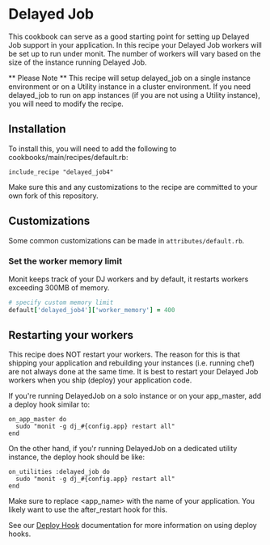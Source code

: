 # Delayed Job

This cookbook can serve as a good starting point for setting up Delayed Job support in your application.
In this recipe your Delayed Job workers will be set up to run under monit. The number of workers will
vary based on the size of the instance running Delayed Job.

** Please Note ** This recipe will setup delayed_job on a single instance environment or on a Utility instance in a cluster environment. If you need delayed_job to run on app instances (if you are not using a Utility instance), you will need to modify the recipe.

## Installation

To install this, you will need to add the following to cookbooks/main/recipes/default.rb:

    include_recipe "delayed_job4"

Make sure this and any customizations to the recipe are committed to your own fork of this
repository.

## Customizations

Some common customizations can be made in `attributes/default.rb`.

### Set the worker memory limit

Monit keeps track of your DJ workers and by default, it restarts workers exceeding 300MB of memory.

```ruby
# specify custom memory limit
default['delayed_job4']['worker_memory'] = 400
```

## Restarting your workers

This recipe does NOT restart your workers. The reason for this is that shipping your application and
rebuilding your instances (i.e. running chef) are not always done at the same time. It is best to
restart your Delayed Job workers when you ship (deploy) your application code.

If you're running DelayedJob on a solo instance or on your app_master, add a deploy hook similar to:

```
on_app_master do
  sudo "monit -g dj_#{config.app} restart all"
end
```

On the other hand, if you'r running DelayedJob on a dedicated utility instance, the deploy hook should be like:

```
on_utilities :delayed_job do
  sudo "monit -g dj_#{config.app} restart all"
end
```

Make sure to replace <app_name> with the name of your application. You likely want to use the after_restart hook for this.

See our [Deploy Hook](https://engineyard.zendesk.com/entries/21016568-use-deploy-hooks) documentation for more information on using deploy hooks.
